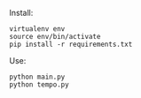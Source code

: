 Install:
```
virtualenv env
source env/bin/activate
pip install -r requirements.txt
```

Use:
```
python main.py
python tempo.py
```
